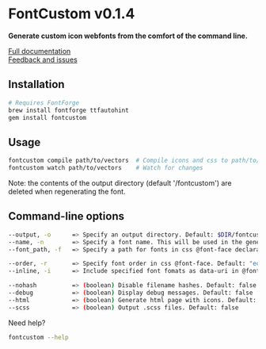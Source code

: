 FontCustom v0.1.4
==========

**Generate custom icon webfonts from the comfort of the command line.**

[Full documentation](http://fontcustom.github.com/fontcustom/)<br/>
[Feedback and issues](https://github.com/FontCustom/fontcustom/issues)


Installation
------------

```sh
# Requires FontForge
brew install fontforge ttfautohint
gem install fontcustom
```


Usage
-----

```sh
fontcustom compile path/to/vectors  # Compile icons and css to path/to/fontcustom/*
fontcustom watch path/to/vectors    # Watch for changes
```

Note: the contents of the output directory (default '/fontcustom') are deleted when regenerating the font. 


Command-line options
-----

```sh
--output, -o      => Specify an output directory. Default: $DIR/fontcustom
--name, -n        => Specify a font name. This will be used in the generated fonts and CSS. Default: fontcustom
--font_path, -f   => Specify a path for fonts in css @font-face declaration. Default: none

--order, -r       => Specify font order in css @font-face. Default: "eot,ttf,woff,svg"
--inline, -i      => Include specified font fomats as data-uri in @font-face. Default: none. Format: "eot,ttf,woff,svg"

--nohash          => (boolean) Disable filename hashes. Default: false
--debug           => (boolean) Display debug messages. Default: false
--html            => (boolean) Generate html page with icons. Default: false
--scss            => (boolean) Output .scss files. Default: false
```

Need help?

```sh
fontcustom --help
```
